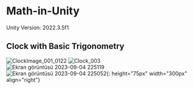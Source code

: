 # Math-in-Unity
Unity Version: 2022.3.5f1
## Clock with Basic Trigonometry
![ClockImage_001_0122](https://github.com/FikretGezer/Math-in-Unity/assets/64322071/2f8e38ab-21f5-4daa-89a9-24954fb1f80a)
![Clock_003](https://github.com/FikretGezer/Math-in-Unity/assets/64322071/54da23f6-41ad-4027-82a6-5832603655a7)
![Ekran görüntüsü 2023-09-04 225119](https://github.com/FikretGezer/Math-in-Unity/assets/64322071/21b99cb9-544b-4f22-8775-63d5ff69c2f2)
![Ekran görüntüsü 2023-09-04 225052](https://github.com/FikretGezer/Math-in-Unity/assets/64322071/a8129974-a76b-4f37-892a-4eef268f527f){: height="75px" width="300px" align="right"}
